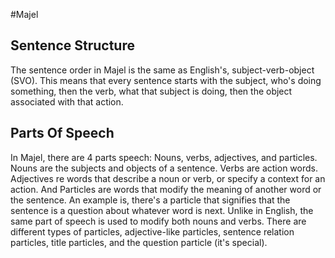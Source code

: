 #Majel 
## Sentence Structure
The sentence order in Majel is the same as English's, subject-verb-object (SVO). This means that every sentence starts with the subject, who's doing something, then the verb, what that subject is doing, then the object associated with that action. 
## Parts Of Speech
In Majel, there are 4 parts speech: Nouns, verbs, adjectives, and particles. Nouns are the subjects and objects of a sentence. Verbs are action words. Adjectives re words that describe a noun or verb, or specify a context for an action. And Particles are words that modify the meaning of another word or the sentence. An example is, there's a particle that signifies that the sentence is a question about whatever word is next. Unlike in English, the same part of speech is used to modify both nouns and verbs. There are different types of particles, adjective-like particles, sentence relation particles, title particles, and the question particle (it's special).